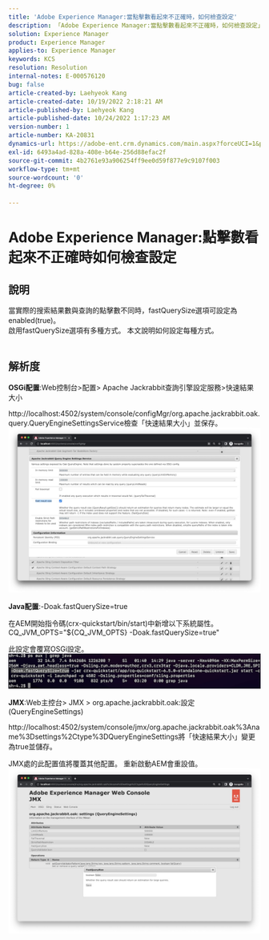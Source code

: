 ```yaml
---
title: 'Adobe Experience Manager:當點擊數看起來不正確時，如何檢查設定'
description: 「Adobe Experience Manager:當點擊數看起來不正確時，如何檢查設定」
solution: Experience Manager
product: Experience Manager
applies-to: Experience Manager
keywords: KCS
resolution: Resolution
internal-notes: E-000576120
bug: false
article-created-by: Laehyeok Kang
article-created-date: 10/19/2022 2:18:21 AM
article-published-by: Laehyeok Kang
article-published-date: 10/24/2022 1:17:23 AM
version-number: 1
article-number: KA-20831
dynamics-url: https://adobe-ent.crm.dynamics.com/main.aspx?forceUCI=1&pagetype=entityrecord&etn=knowledgearticle&id=9b90084b-544f-ed11-bba2-0022480867bd
exl-id: 6493a4ad-828a-408e-b64e-256d88efac2f
source-git-commit: 4b2761e93a906254ff9ee0d59f877e9c9107f003
workflow-type: tm+mt
source-wordcount: '0'
ht-degree: 0%

---
```


# Adobe Experience Manager:點擊數看起來不正確時如何檢查設定

## 說明

當實際的搜索結果數與查詢的點擊數不同時，fastQuerySize選項可設定為enabled(true)。
<br>啟用fastQuerySize選項有多種方式。 本文說明如何設定每種方式。
<br> 

## 解析度


<b>OSGi配置</b>:Web控制台>配置> Apache Jackrabbit查詢引擎設定服務>快速結果大小

http://localhost:4502/system/console/configMgr/org.apache.jackrabbit.oak.query.QueryEngineSettingsService檢查「快速結果大小」並保存。
   ![](assets/cef3b476-b74f-ed11-bba2-0022480867bd.png)

<b>Java配置</b>:-Doak.fastQuerySize=true

在AEM開始指令碼(crx-quickstart/bin/start)中新增以下系統屬性。
        CQ_JVM_OPTS=&quot;${CQ_JVM_OPTS} -Doak.fastQuerySize=true&quot;

此設定會覆寫OSGi設定。
    ![](assets/4afe8a85-b74f-ed11-bba2-0022480867bd.png)

<b>JMX</b>:Web主控台> JMX > org.apache.jackrabbit.oak:設定(QueryEngineSettings)

http://localhost:4502/system/console/jmx/org.apache.jackrabbit.oak%3Aname%3Dsettings%2Ctype%3DQueryEngineSettings將「快速結果大小」變更為true並儲存。

JMX處的此配置值將覆蓋其他配置。 重新啟動AEM會重設值。
![](assets/8592cd98-b74f-ed11-bba2-0022480867bd.png)
